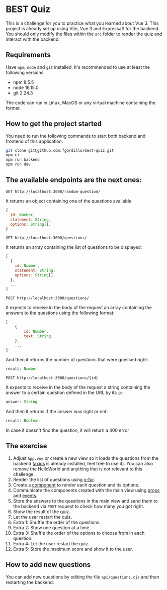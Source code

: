 # BEST Quiz

This is a challenge for you to practice what you learned about Vue 3.
This project is already set up using Vite, Vue 3 and ExpressJS for the backend.
You should only modify the files within the `src` folder to render the quiz and interact with the backend.

## Requirements

Have `npm`, `node` and `git` installed.
It's recommended to use at least the following versions:
* npm 8.5.5
* node 16.15.0
* git 2.24.3

The code can run in Linux, MacOS or any virtual machine containing the former.

## How to get the project started

You need to run the following commands to start both backend and frontend of this application:
```bash
git clone git@github.com:fgordillo/best-quiz.git
npm ci
npm run backend
npm run dev
```

## The available endpoints are the next ones:

```GET http://localhost:3000/random-question/```

It returns an object containing one of the questions available

```javascript
{
  id: Number,
  statement: String,
  options: String[],
}
```

```GET http://localhost:3000/questions/```

It returns an array containing the list of questions to be displayed:

```javascript
[
  {
    id: Number,
    statement: String,
    options: String[],
  },
  ...
]
```

```POST http://localhost:3000/questions/```

It expects to receive in the body of the request an array containing the answers to the questions using the following format:
```javascript
[
    {
        id: Number,
        text: String,
    },
    ...
]
```
And then it returns the number of questions that were guessed right:
```javascript
result: Number
```

```POST http://localhost:3000/questions/{id}```

It expects to receive in the body of the request a string containing the answer to a certain question defined in the URL by its `id`:
```javascript
answer: String
```
And then it returns if the answer was right or not:
```javascript
result: Boolean
```
In case it doesn't find the question, it will return a 400 error

## The exercise
1. Adjust `App.vue` or create a new view so it loads the questions from the backend ([axios](https://axios-http.com/docs/intro) is already installed, feel free to use it). You can also remove the HelloWorld and anything that is not relevant to this challenge.
2. Render the list of questions using [v-for](https://vuejs.org/guide/essentials/list.html).
3. Create a [component](https://vuejs.org/guide/essentials/component-basics.html) to render each question and its options.
4. Communicate the components created with the main view using [props](https://vuejs.org/guide/components/props.html) and [events](https://vuejs.org/guide/components/events.html).
5. Store the answers to the questions in the main view and send them to the backend via `POST` request to check how many you got right.
6. Show the result of the quiz.
7. Let the user restart the quiz.
8. Extra 1: Shuffle the order of the questions.
9. Extra 2: Show one question at a time.
10. Extra 3: Shuffle the order of the options to choose from in each question.
11. Extra 4: Let the user restart the quiz.
12. Extra 5: Store the maximum score and show it to the user.

## How to add new questions

You can add new questions by editing the file `api/questions.cjs` and then restarting the backend.